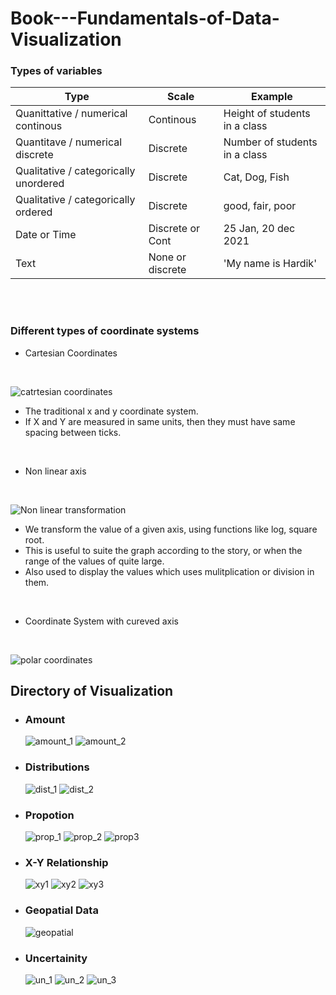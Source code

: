 # Book---Fundamentals-of-Data-Visualization

### Types of variables 
|  Type  |  Scale  |  Example  |
| ------ | ------- |  -------- |
| Quanittative / numerical continous    | Continous       | Height of students in a class |
| Quantitave / numerical discrete       | Discrete        | Number of students in a class |
| Qualitative / categorically unordered | Discrete        | Cat, Dog, Fish                |
| Qualitative / categorically ordered   | Discrete        | good, fair, poor              |
| Date or Time                          | Discrete or Cont| 25 Jan, 20 dec 2021           | 
| Text                                  | None or discrete| 'My name is Hardik'           |

<br> <br> 

### Different types of coordinate systems 
- Cartesian Coordinates 

<br>

![catrtesian coordinates](images/cartesian.png)
  - The traditional x and y coordinate system. 
  - If X and Y are measured in same units, then they must have same spacing between ticks. 
  
  <br>
  
- Non linear axis
<br>

![Non linear transformation](images/non_linear_transformation.jpeg)
  - We transform the value of a given axis, using functions like log, square root. 
  - This is useful to suite the graph according to the story, or when the range of the values of quite large. 
  - Also used to display the values which uses mulitplication or division in them. 
  <br>
  
  
- Coordinate System with cureved axis
<br>

![polar coordinates](images/polar.svg)
  <br>
  
  
  ## Directory of Visualization 
  - ### Amount 
    
    ![amount_1](images/Amount_1.png)
    ![amount_2](images/Amount_2.png)
    
  - ### Distributions 
  
    ![dist_1](images/distribution_1.png)
    ![dist_2](images/Distribution_2.png)
  
  - ### Propotion
  
    ![prop_1](images/propotions_1.png)
    ![prop_2](images/propotion_2.png)
    ![prop3](images/propotion_3.png)
    
  - ### X-Y Relationship 
    ![xy1](images/xy1.png)
    ![xy2](images/xy2.png)
    ![xy3](images/xy3.png)
    
  - ### Geopatial Data 
    ![geopatial](images/geopatial.png)
    
  - ### Uncertainity 
    ![un_1](images/un1.png)
    ![un_2](images/un2.png)
    ![un_3](images/un3.png)
